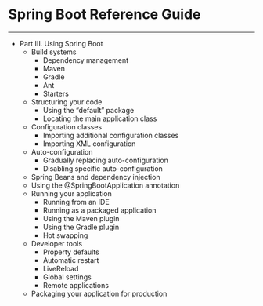 
# Spring Boot Reference Guide

----

-  Part III. Using Spring Boot
    - Build systems
        -  Dependency management
        -  Maven
        -  Gradle
        -  Ant
        -  Starters
    - Structuring your code
        - Using the “default” package
        - Locating the main application class
    - Configuration classes
        - Importing additional configuration classes
        - Importing XML configuration
    - Auto-configuration
        - Gradually replacing auto-configuration
        - Disabling specific auto-configuration
    - Spring Beans and dependency injection
    - Using the @SpringBootApplication annotation
    - Running your application
        - Running from an IDE
        - Running as a packaged application
        - Using the Maven plugin
        - Using the Gradle plugin
        - Hot swapping
    - Developer tools
        - Property defaults
        - Automatic restart
        - LiveReload
        - Global settings
        - Remote applications
    - Packaging your application for production

